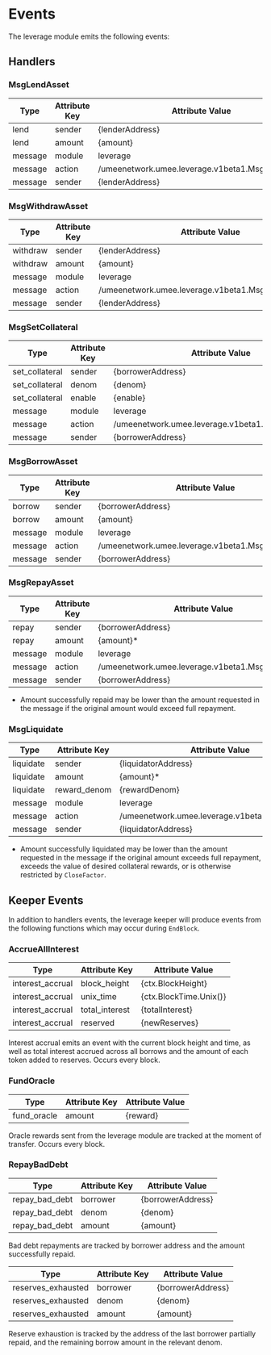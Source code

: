 # Events

The leverage module emits the following events:

## Handlers

### MsgLendAsset

| Type     | Attribute Key | Attribute Value                                 |
| -------- | ------------- | ----------------------------------------------- |
| lend     | sender        | {lenderAddress}                                 |
| lend     | amount        | {amount}                                        |
| message  | module        | leverage                                        |
| message  | action        | /umeenetwork.umee.leverage.v1beta1.MsgLendAsset |
| message  | sender        | {lenderAddress}                                 |

### MsgWithdrawAsset

| Type     | Attribute Key | Attribute Value                                     |
| -------- | ------------- | --------------------------------------------------- |
| withdraw | sender        | {lenderAddress}                                     |
| withdraw | amount        | {amount}                                            |
| message  | module        | leverage                                            |
| message  | action        | /umeenetwork.umee.leverage.v1beta1.MsgWithdrawAsset |
| message  | sender        | {lenderAddress}                                     |

### MsgSetCollateral

| Type           | Attribute Key | Attribute Value                                     |
| -------------- | ------------- | --------------------------------------------------- |
| set_collateral | sender        | {borrowerAddress}                                   |
| set_collateral | denom         | {denom}                                             |
| set_collateral | enable        | {enable}                                            |
| message        | module        | leverage                                            |
| message        | action        | /umeenetwork.umee.leverage.v1beta1.MsgSetCollateral |
| message        | sender        | {borrowerAddress}                                   |

### MsgBorrowAsset

| Type    | Attribute Key | Attribute Value                                   |
| ------- | ------------- | ------------------------------------------------- |
| borrow  | sender        | {borrowerAddress}                                 |
| borrow  | amount        | {amount}                                          |
| message | module        | leverage                                          |
| message | action        | /umeenetwork.umee.leverage.v1beta1.MsgBorrowAsset |
| message | sender        | {borrowerAddress}                                 |

### MsgRepayAsset

| Type    | Attribute Key | Attribute Value                                  |
| ------- | ------------- | ------------------------------------------------ |
| repay   | sender        | {borrowerAddress}                                |
| repay   | amount        | {amount}*                                        |
| message | module        | leverage                                         |
| message | action        | /umeenetwork.umee.leverage.v1beta1.MsgRepayAsset |
| message | sender        | {borrowerAddress}                                |

* Amount successfully repaid may be lower than the amount requested in the message if the original amount would exceed full repayment.

### MsgLiquidate

| Type      | Attribute Key | Attribute Value                                 |
| --------- | ------------- | ----------------------------------------------- |
| liquidate | sender        | {liquidatorAddress}                             |
| liquidate | amount        | {amount}*                                       |
| liquidate | reward_denom  | {rewardDenom}                                   |
| message   | module        | leverage                                        |
| message   | action        | /umeenetwork.umee.leverage.v1beta1.MsgLiquidate |
| message   | sender        | {liquidatorAddress}                             |

* Amount successfully liquidated may be lower than the amount requested in the message if the original amount exceeds full repayment, exceeds the value of desired collateral rewards, or is otherwise restricted by `CloseFactor`.

## Keeper Events

In addition to handlers events, the leverage keeper will produce events from the following functions which may occur during `EndBlock`.

### AccrueAllInterest

| Type             | Attribute Key  | Attribute Value        |
| ---------------- | -------------- | ---------------------- |
| interest_accrual | block_height   | {ctx.BlockHeight}      |
| interest_accrual | unix_time      | {ctx.BlockTime.Unix()} |
| interest_accrual | total_interest | {totalInterest}        |
| interest_accrual | reserved       | {newReserves}          |

Interest accrual emits an event with the current block height and time, as well as total interest accrued across all borrows and the amount of each token added to reserves. Occurs every block.

### FundOracle

| Type        | Attribute Key | Attribute Value |
| ----------- | ------------- | --------------- |
| fund_oracle | amount        | {reward}        |

Oracle rewards sent from the leverage module are tracked at the moment of transfer. Occurs every block.

### RepayBadDebt

| Type           | Attribute Key | Attribute Value     |
| -------------- | ------------- | ------------------- |
| repay_bad_debt | borrower      | {borrowerAddress}   |
| repay_bad_debt | denom         | {denom}             |
| repay_bad_debt | amount        | {amount}            |

Bad debt repayments are tracked by borrower address and the amount successfully repaid.

| Type               | Attribute Key | Attribute Value     |
| ------------------ | ------------- | ------------------- |
| reserves_exhausted | borrower      | {borrowerAddress}   |
| reserves_exhausted | denom         | {denom}             |
| reserves_exhausted | amount        | {amount}            |

Reserve exhaustion is tracked by the address of the last borrower partially repaid, and the remaining borrow amount in the relevant denom.